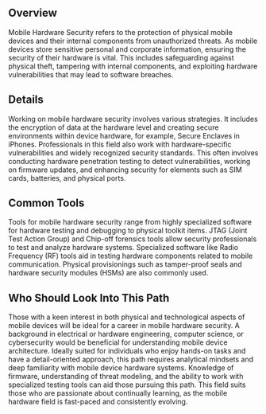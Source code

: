 ## Overview

Mobile Hardware Security refers to the protection of physical mobile devices and their internal components from unauthorized threats. As mobile devices store sensitive personal and corporate information, ensuring the security of their hardware is vital. This includes safeguarding against physical theft, tampering with internal components, and exploiting hardware vulnerabilities that may lead to software breaches.

## Details

Working on mobile hardware security involves various strategies. It includes the encryption of data at the hardware level and creating secure environments within device hardware, for example, Secure Enclaves in iPhones. Professionals in this field also work with hardware-specific vulnerabilities and widely recognized security standards. This often involves conducting hardware penetration testing to detect vulnerabilities, working on firmware updates, and enhancing security for elements such as SIM cards, batteries, and physical ports. 

## Common Tools

Tools for mobile hardware security range from highly specialized software for hardware testing and debugging to physical toolkit items. JTAG (Joint Test Action Group) and Chip-off forensics tools allow security professionals to test and analyze hardware systems. Specialized software like Radio Frequency (RF) tools aid in testing hardware components related to mobile communication. Physical provisionings such as tamper-proof seals and hardware security modules (HSMs) are also commonly used.

## Who Should Look Into This Path

Those with a keen interest in both physical and technological aspects of mobile devices will be ideal for a career in mobile hardware security. A background in electrical or hardware engineering, computer science, or cybersecurity would be beneficial for understanding mobile device architecture. Ideally suited for individuals who enjoy hands-on tasks and have a detail-oriented approach, this path requires analytical mindsets and deep familiarity with mobile device hardware systems. Knowledge of firmware, understanding of threat modeling, and the ability to work with specialized testing tools can aid those pursuing this path. This field suits those who are passionate about continually learning, as the mobile hardware field is fast-paced and consistently evolving.